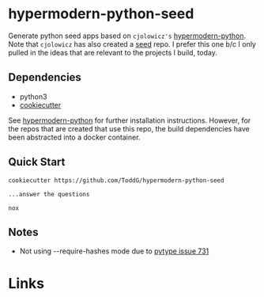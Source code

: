 # hypermodern-python-seed

Generate python seed apps based on `cjolowicz's` [hypermodern-python][1]. Note
that `cjolowicz` has also created a [seed][3] repo. I prefer this one b/c I only
pulled in the ideas that are relevant to the projects I build, today.

## Dependencies

* python3
* [cookiecutter](https://github.com/cookiecutter/cookiecutter)

See [hypermodern-python][1] for further installation instructions. However, for
the repos that are created that use this repo, the build dependencies have been
abstracted into a docker container.

## Quick Start

    cookiecutter https://github.com/ToddG/hypermodern-python-seed

    ...answer the questions

    nox

## Notes

* Not using --require-hashes mode due to [pytype issue 731][2]

# Links
[1]: https://cjolowicz.github.io/posts/hypermodern-python-01-setup/
[2]: https://github.com/google/pytype/issues/731
[3]: https://github.com/cjolowicz/cookiecutter-hypermodern-python